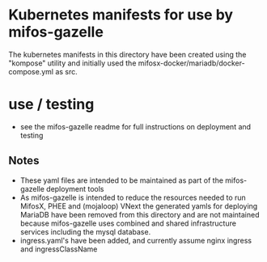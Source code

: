 # Kubernetes manifests for use by mifos-gazelle 
The kubernetes manifests in this directory have been created using the "kompose" utility and initially used the mifosx-docker/mariadb/docker-compose.yml as src.   

# use / testing 
- see the mifos-gazelle readme for full instructions on deployment and testing 

## Notes
- These yaml files are intended to be maintained as part of the mifos-gazelle deployment tools 
- As mifos-gazelle is intended to reduce the resources needed to run MifosX, PHEE and (mojaloop) VNext the generated yamls for deploying MariaDB have been removed from this directory and are not maintained because mifos-gazelle uses combined and shared infrastructure services including the mysql database.
- ingress.yaml's have been added, and currently assume nginx ingress and ingressClassName
